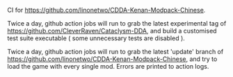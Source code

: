 CI for https://github.com/linonetwo/CDDA-Kenan-Modpack-Chinese.

Twice a day, github action jobs will run to grab the latest experimental tag of https://github.com/CleverRaven/Cataclysm-DDA, and build a customised test suite executable ( some unnecessary tests are disabled ).

Twice a day, github action jobs will run to grab the latest 'update' branch of https://github.com/linonetwo/CDDA-Kenan-Modpack-Chinese, and try to load the game with every single mod. Errors are printed to action logs.
